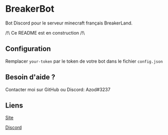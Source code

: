 # BreakerBot

Bot Discord pour le serveur minecraft français BreakerLand.

/!\ Ce README est en construction /!\

## Configuration 
Remplacer `your-token` par le token de votre bot dans le fichier `config.json`

## Besoin d'aide ?
Contacter moi sur GitHub ou Discord: Azod#3237

## Liens
[Site](https://breakerland.fr)

[Discord](https://discord.gg/KqNkQ4)
